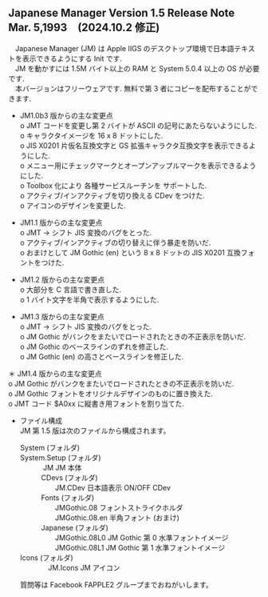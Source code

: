 ## Japanese Manager Version 1.5 Release Note  Mar. 5,1993　(2024.10.2 修正)
　Japanese Manager (JM) は Apple IIGS のデスクトップ環境で日本語テキストを表示できるようにする Init です.  
　JM を動かすには 1.5M バイト以上の RAM と System 5.0.4 以上の OS が必要です.  
　本バージョンはフリーウェアです.  無料で第 3 者にコピーを配布することができます.

* JM1.0b3 版からの主な変更点  
  o JMT コードを変更し第 2 バイトが ASCII の記号にあたらないようにした.  
  o キャラクタイメージを 16 x 8 ドットにした.  
  o JIS X0201 片仮名互換文字と GS 拡張キャラクタ互換文字を表示できるようにした.  
  o メニュー用にチェックマークとオープンアップルマークを表示できるようにした.  
  o Toolbox 化により 各種サービスルーチンを サポートした.  
  o アクティブ/インアクティブを切り換える CDev をつけた.  
  o アイコンのデザインを変更した.  
  
* JM1.1 版からの主な変更点  
  o JMT -> シフト JIS 変換のバグをとった.  
  o アクティブ/インアクティブの切り替えに伴う暴走を防いだ.  
  o おまけとして JM Gothic (en) という 8 x 8 ドットの JIS X0201 互換フォントをつけた.  
  
* JM1.2 版からの主な変更点  
  o 大部分を C 言語で書き直した.  
  o 1 バイト文字を半角で表示するようにした.  
  
* JM1.3 版からの主な変更点  
  o JMT -> シフト JIS 変換のバグをとった.  
  o JM Gothic がバンクをまたいでロードされたときの不正表示を防いだ.  
  o JM Gothic のベースラインのずれを修正した.  
  o JM Gothic (en) の高さとベースラインを修正した.  
  
＊ JM1.4 版からの主な変更点  
  o JM Gothic がバンクをまたいでロードされたときの不正表示を防いだ.  
  o JM Gothic フォントをオリジナルデザインのものに置き換えた.  
  o JMT コード $A0xx に縦書き用フォントを割り当てた.  
  
* ファイル構成  
  JM 第 1.5 版は次のファイルから構成されます。  
  
  System (フォルダ)  
      System.Setup (フォルダ)  
　　　    JM                   JM 本体  
　　　CDevs (フォルダ)  
　　　　　JM.CDev              日本語表示 ON/OFF CDev  
　　　Fonts (フォルダ)  
　　　　　JMGothic.08          フォントストライクホルダ  
　　　　　JMGothic.08.en       半角フォント (おまけ)  
　　　Japanese (フォルダ)  
　　　　　JMGothic.08L0        JM Gothic 第 0 水準フォントイメージ  
　　　　　JMGothic.08L1        JM Gothic 第 1 水準フォントイメージ  
  Icons (フォルダ)  
  　　　　JM.Icons             JM アイコン  

  質問等は Facebook FAPPLE2 グループまでおねがいします。
